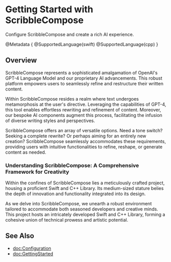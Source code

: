 # Getting Started with ScribbleCompose

Configure ScribbleCompose and create a rich AI experience.

@Metadata {
    @SupportedLanguage(swift)
    @SupportedLanguage(cpp)
}

## Overview

ScribbleCompose represents a sophisticated amalgamation of OpenAI's GPT-4 Language Model and our proprietary AI advancements. This robust platform empowers users to seamlessly refine and restructure their written content.

Within ScribbleCompose resides a realm where text undergoes metamorphosis at the user's directive. Leveraging the capabilities of GPT-4, this tool enables effortless rewriting and refinement of content. Moreover, our bespoke AI components augment this process, facilitating the infusion of diverse writing styles and perspectives.

ScribbleCompose offers an array of versatile options. Need a tone switch? Seeking a complete rewrite? Or perhaps aiming for an entirely new creation? ScribbleCompose seamlessly accommodates these requirements, providing users with intuitive functionalities to refine, reshape, or generate content as needed.

### Understanding ScribbleCompose: A Comprehensive Framework for Creativity

Within the confines of ScribbleCompose lies a meticulously crafted project, housing a proficient Swift and C++ Library. Its medium-sized stature belies the depth of innovation and functionality integrated into its design.

As we delve into ScribbleCompose, we unearth a robust environment tailored to accommodate both seasoned developers and creative minds. This project hosts an intricately developed Swift and C++ Library, forming a cohesive union of technical prowess and artistic potential.

## See Also

- <doc:Configuration>
- <doc:GettingStarted>
